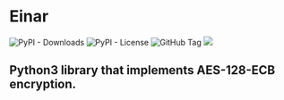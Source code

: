 # Einar

![PyPI - Downloads](https://img.shields.io/pypi/dm/einar)
![PyPI - License](https://img.shields.io/pypi/l/einar)
![GitHub Tag](https://img.shields.io/github/v/tag/JuanBindez/einar?include_prereleases)
<a href="https://pypi.org/project/pytubefix/"><img src="https://img.shields.io/pypi/v/einar" /></a>

## Python3 library that implements AES-128-ECB encryption.

